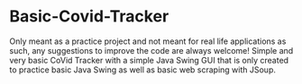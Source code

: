 # Basic-Covid-Tracker
Only meant as a practice project and not meant for real life applications as such, any suggestions to improve the code are always welcome!
Simple and very basic CoVid Tracker with a simple Java Swing GUI that is only created to practice basic Java Swing as well as basic web scraping with JSoup.
